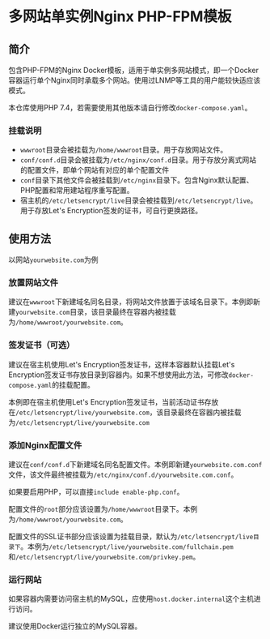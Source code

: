 # 多网站单实例Nginx PHP-FPM模板

## 简介

包含PHP-FPM的Nginx Docker模板，适用于单实例多网站模式，即一个Docker容器运行单个Nginx同时承载多个网站。使用过LNMP等工具的用户能较快适应该模式。

本仓库使用PHP 7.4，若需要使用其他版本请自行修改```docker-compose.yaml```。

### 挂载说明

* ```wwwroot```目录会被挂载为```/home/wwwroot```目录。用于存放网站文件。
* ```conf/conf.d```目录会被挂载为```/etc/nginx/conf.d```目录。用于存放分离式网站的配置文件，即单个网站有对应的单个配置文件
* ```conf```目录下其他文件会被挂载到```/etc/nginx```目录下。包含Nginx默认配置、PHP配置和常用建站程序重写配置。
* 宿主机的```/etc/letsencrypt/live```目录会被挂载到```/etc/letsencrypt/live```。用于存放Let's Encryption签发的证书，可自行更换路径。

## 使用方法

以网站```yourwebsite.com```为例

### 放置网站文件

建议在```wwwroot```下新建域名同名目录，将网站文件放置于该域名目录下。本例即新建```yourwebsite.com```目录，该目录最终在容器内被挂载为```/home/wwwroot/yourwebsite.com```。

### 签发证书（可选）

建议在宿主机使用Let's Encryption签发证书，这样本容器默认挂载Let's Encryption签发证书存放目录到容器内。如果不想使用此方法，可修改```docker-compose.yaml```的挂载配置。

本例即在宿主机使用Let's Encryption签发证书，当前活动证书存放在```/etc/letsencrypt/live/yourwebsite.com```，该目录最终在容器内被挂载为```/etc/letsencrypt/live/yourwebsite.com```

### 添加Nginx配置文件

建议在```conf/conf.d```下新建域名同名配置文件。本例即新建```yourwebsite.com.conf```文件，该文件最终被挂载为```/etc/nginx/conf.d/yourwebsite.com.conf```。

如果要启用PHP，可以直接```include enable-php.conf```。

配置文件的```root```部分应该设置为```/home/wwwroot```目录下。本例为```/home/wwwroot/yourwebsite.com```。

配置文件的SSL证书部分应该设置为挂载目录，默认为```/etc/letsencrypt/live目录下```。本例为```/etc/letsencrypt/live/yourwebsite.com/fullchain.pem```和```/etc/letsencrypt/live/yourwebsite.com/privkey.pem```。

### 运行网站

如果容器内需要访问宿主机的MySQL，应使用```host.docker.internal```这个主机进行访问。

建议使用Docker运行独立的MySQL容器。